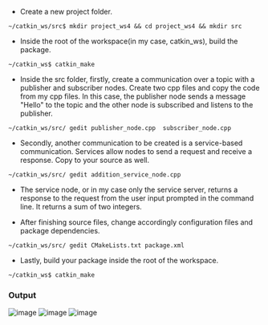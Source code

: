* Create a new project folder.
```
~/catkin_ws/src$ mkdir project_ws4 && cd project_ws4 && mkdir src
```

* Inside the root of the workspace(in my case, catkin_ws), build the package.
```
~/catkin_ws$ catkin_make
```

* Inside the src folder, firstly, create a communication over a topic with a publisher and subscriber nodes. Create two cpp files and copy the code from my cpp files. In this case, the publisher node sends a message "Hello" to the topic and the other node is subscribed and listens to the publisher.
```
~/catkin_ws/src/ gedit publisher_node.cpp  subscriber_node.cpp
```

* Secondly, another communication to be created is a service-based communication. Services allow nodes to send a request and receive a response. Copy to your source as well.
```
~/catkin_ws/src/ gedit addition_service_node.cpp
```

* The service node, or in my case only the service server, returns a response to the request from the user input prompted in the command line. It returns a sum of two integers. 

* After finishing source files, change accordingly configuration files and package dependencies. 
```
~/catkin_ws/src/ gedit CMakeLists.txt package.xml
```

* Lastly, build your package inside the root of the workspace.
```
~/catkin_ws$ catkin_make
```

### Output
![image](https://user-images.githubusercontent.com/64888324/227823308-c407774b-15f0-42e3-a980-8060ad592e55.png)
![image](https://user-images.githubusercontent.com/64888324/227823826-bafaded9-ab3e-40ca-894b-0e956c6c7893.png)
![image](https://user-images.githubusercontent.com/64888324/227823525-99ecbc78-7797-4413-ae4d-234cc243a664.png)



 






